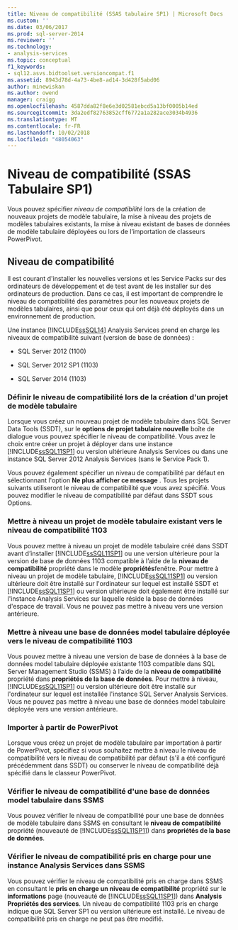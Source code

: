 ```yaml
---
title: Niveau de compatibilité (SSAS tabulaire SP1) | Microsoft Docs
ms.custom: ''
ms.date: 03/06/2017
ms.prod: sql-server-2014
ms.reviewer: ''
ms.technology:
- analysis-services
ms.topic: conceptual
f1_keywords:
- sql12.asvs.bidtoolset.versioncompat.f1
ms.assetid: 8943d78d-4a73-4be8-ad14-3d428f5abd06
author: minewiskan
ms.author: owend
manager: craigg
ms.openlocfilehash: 4587dda82f8e6e3d02581ebcd5a13bf0005b14ed
ms.sourcegitcommit: 3da2edf82763852cff6772a1a282ace3034b4936
ms.translationtype: MT
ms.contentlocale: fr-FR
ms.lasthandoff: 10/02/2018
ms.locfileid: "48054063"
---
```

# <a name="compatibility-level-ssas-tabular-sp1"></a>Niveau de compatibilité (SSAS Tabulaire SP1)
  Vous pouvez spécifier *niveau de compatibilité* lors de la création de nouveaux projets de modèle tabulaire, la mise à niveau des projets de modèles tabulaires existants, la mise à niveau existant de bases de données de modèle tabulaire déployées ou lors de l’importation de classeurs PowerPivot.  
  
## <a name="compatibility-level"></a>Niveau de compatibilité  
 Il est courant d'installer les nouvelles versions et les Service Packs sur des ordinateurs de développement et de test avant de les installer sur des ordinateurs de production. Dans ce cas, il est important de comprendre le niveau de compatibilité des paramètres pour les nouveaux projets de modèles tabulaires, ainsi que pour ceux qui ont déjà été déployés dans un environnement de production.  
  
 Une instance [!INCLUDE[ssSQL14](../../includes/sssql14-md.md)] Analysis Services prend en charge les niveaux de compatibilité suivant (version de base de données) :  
  
-   SQL Server 2012 (1100)  
  
-   SQL Server 2012 SP1 (1103)  
  
-   SQL Server 2014 (1103)  
  
### <a name="set-compatibility-level-when-creating-a-new-tabular-model-project"></a>Définir le niveau de compatibilité lors de la création d'un projet de modèle tabulaire  
 Lorsque vous créez un nouveau projet de modèle tabulaire dans SQL Server Data Tools (SSDT), sur le **options de projet tabulaire nouvelle** boîte de dialogue vous pouvez spécifier le niveau de compatibilité. Vous avez le choix entre créer un projet à déployer dans une instance [!INCLUDE[ssSQL11SP1](../../includes/sssql11sp1-md.md)] ou version ultérieure Analysis Services ou dans une instance SQL Server 2012 Analysis Services (sans le Service Pack 1).  
  
 Vous pouvez également spécifier un niveau de compatibilité par défaut en sélectionnant l'option **Ne plus afficher ce message** . Tous les projets suivants utiliseront le niveau de compatibilité que vous avez spécifié. Vous pouvez modifier le niveau de compatibilité par défaut dans SSDT sous Options.  
  
### <a name="upgrade-an-existing-tabular-model-project-to-1103-compatibility-level"></a>Mettre à niveau un projet de modèle tabulaire existant vers le niveau de compatibilité 1103  
 Vous pouvez mettre à niveau un projet de modèle tabulaire créé dans SSDT avant d’installer [!INCLUDE[ssSQL11SP1](../../includes/sssql11sp1-md.md)] ou une version ultérieure pour la version de base de données 1103 compatible à l’aide de la **niveau de compatibilité** propriété dans le modèle **propriétés**fenêtre. Pour mettre à niveau un projet de modèle tabulaire, [!INCLUDE[ssSQL11SP1](../../includes/sssql11sp1-md.md)] ou version ultérieure doit être installé sur l'ordinateur sur lequel est installé SSDT et [!INCLUDE[ssSQL11SP1](../../includes/sssql11sp1-md.md)] ou version ultérieure doit également être installé sur l'instance Analysis Services sur laquelle réside la base de données d'espace de travail. Vous ne pouvez pas mettre à niveau vers une version antérieure.  
  
### <a name="upgrade-a-deployed-tabular-model-database-to-1103-compatibility-level"></a>Mettre à niveau une base de données model tabulaire déployée vers le niveau de compatibilité 1103  
 Vous pouvez mettre à niveau une version de base de données à la base de données model tabulaire déployée existante 1103 compatible dans SQL Server Management Studio (SSMS) à l’aide de la **niveau de compatibilité** propriété dans **propriétés de la base de données**. Pour mettre à niveau, [!INCLUDE[ssSQL11SP1](../../includes/sssql11sp1-md.md)] ou version ultérieure doit être installé sur l'ordinateur sur lequel est installée l'instance SQL Server Analysis Services. Vous ne pouvez pas mettre à niveau une base de données model tabulaire déployée vers une version antérieure.  
  
### <a name="import-from-powerpivot"></a>Importer à partir de PowerPivot  
 Lorsque vous créez un projet de modèle tabulaire par importation à partir de PowerPivot, spécifiez si vous souhaitez mettre à niveau le niveau de compatibilité vers le niveau de compatibilité par défaut (s'il a été configuré précédemment dans SSDT) ou conserver le niveau de compatibilité déjà spécifié dans le classeur PowerPivot.  
  
### <a name="check-compatibility-level-for-a-tabular-model-database-in-ssms"></a>Vérifier le niveau de compatibilité d'une base de données model tabulaire dans SSMS  
 Vous pouvez vérifier le niveau de compatibilité pour une base de données de modèle tabulaire dans SSMS en consultant le **niveau de compatibilité** propriété (nouveauté de [!INCLUDE[ssSQL11SP1](../../includes/sssql11sp1-md.md)]) dans **propriétés de la base de données**.  
  
### <a name="check-supported-compatibility-level-for-an-analysis-services-instance-in-ssms"></a>Vérifier le niveau de compatibilité pris en charge pour une instance Analysis Services dans SSMS  
 Vous pouvez vérifier le niveau de compatibilité pris en charge dans SSMS en consultant le **pris en charge un niveau de compatibilité** propriété sur le **informations** page (nouveauté de [!INCLUDE[ssSQL11SP1](../../includes/sssql11sp1-md.md)]) dans **Analysis Propriétés des services**. Un niveau de compatibilité 1103 pris en charge indique que SQL Server SP1 ou version ultérieure est installé. Le niveau de compatibilité pris en charge ne peut pas être modifié.  
  
  
